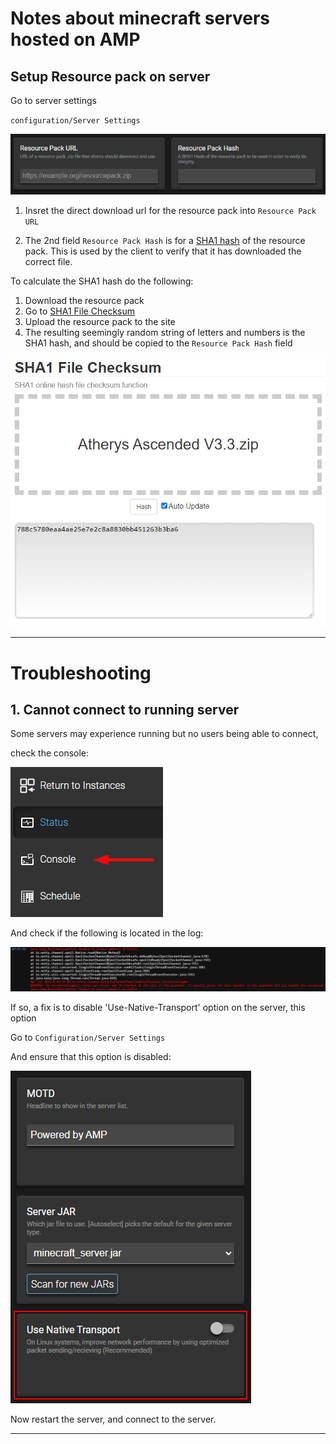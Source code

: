
# Notes about minecraft servers hosted on AMP

## Setup Resource pack on server

Go to server settings

`configuration/Server Settings`

![](img/resource-pack.png)

1. Insret the direct download url for the resource pack into `Resource Pack URL`

2. The 2nd field `Resource Pack Hash` is for a [SHA1 hash](https://brilliant.org/wiki/secure-hashing-algorithms/) of the resource pack.
   This is used by the client to verify that it has downloaded the correct file.

To calculate the SHA1 hash do the following:

1. Download the resource pack
2. Go to [SHA1 File Checksum](https://emn178.github.io/online-tools/sha1_checksum.html)
3. Upload the resource pack to the site
4. The resulting seemingly random string of letters and numbers is the SHA1 hash, and should be copied to the `Resource Pack Hash` field

![](img/sha1-sum2.png)


---

# Troubleshooting

## 1. Cannot connect to running server

Some servers may experience running but no users being able to connect,

check the console:

![](img/arrow-console.png)

And check if the following is located in the log:

![](img/unable-to-access-address-of-buffer.png)

If so, a fix is to disable 'Use-Native-Transport' option on the server, this option

Go to `Configuration/Server Settings`

And ensure that this option is disabled:

![](img/use-native-transport.png)

Now restart the server, and connect to the server.

---